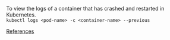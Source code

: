 

To view the logs of a container that has crashed and restarted in Kubernetes.\
`kubectl logs <pod-name> -c <container-name> --previous`













[References](https://kubernetes.io/pt-br/docs/reference/kubectl/cheatsheet/)